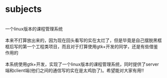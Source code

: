 subjects
========
<br/>
一个linux版本的课程管理系统<br/>
<br/>
本来不打算放出来的，因为现在回头看写的实在太烂了，但是毕竟是自己摆脱黑框框后写的第一个工程类项目，而且对于打算使用gtk+开发的同学，还是有些借鉴作用的<br/>
<br/>
本系统使用gtk+开发，实现了一个linux版本的课程管理系统，同时提供了server端和client端(他们之间的通信写的实在是太鸡肋了)。希望能对大家有用!!<br/>
